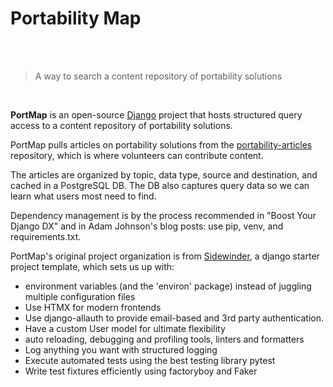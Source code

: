 # Portability Map

<br><br>

> A way to search a content repository of portability solutions

<br>

**PortMap** is an open-source [Django](https://www.djangoproject.com/) project that hosts structured
query access to a content repository of portability solutions.

PortMap pulls articles on portability solutions from the
[portability-articles](https://github.com/dtinit/portability-articles) repository, which is where
volunteers can contribute content.

The articles are organized by topic, data type, source and destination, and cached in a
PostgreSQL DB.  The DB also captures query data so we can learn what users most need to find.

Dependency management is by the process recommended in "Boost Your Django DX" and in Adam Johnson's
blog posts: use pip, venv, and requirements.txt.

PortMap's original project organization is from [Sidewinder](https://stribny.github.io/sidewinder), a django starter project template,
which sets us up with:

* environment variables (and the 'environ' package) instead of juggling multiple configuration files
* Use HTMX for modern frontends
* Use django-allauth to provide email-based and 3rd party authentication.
* Have a custom User model for ultimate flexibility
* auto reloading, debugging and profiling tools, linters and formatters
* Log anything you want with structured logging
* Execute automated tests using the best testing library pytest
* Write test fixtures efficiently using factoryboy and Faker
